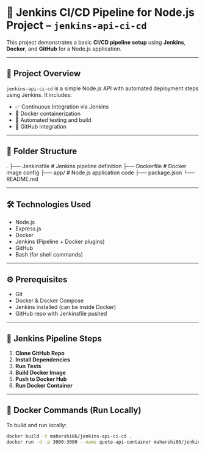 # 🚀 Jenkins CI/CD Pipeline for Node.js Project – `jenkins-api-ci-cd`

This project demonstrates a basic **CI/CD pipeline setup** using **Jenkins**, **Docker**, and **GitHub** for a Node.js application.

---

## 📌 Project Overview

`jenkins-api-ci-cd` is a simple Node.js API with automated deployment steps using Jenkins. It includes:

- ✅ Continuous Integration via Jenkins
- 🐳 Docker containerization
- 🧪 Automated testing and build
- 🔗 GitHub integration

---

## 📁 Folder Structure

. ├── Jenkinsfile # Jenkins pipeline definition ├── Dockerfile # Docker image config ├── app/ # Node.js application code ├── package.json └── README.md



---

## 🛠️ Technologies Used

- Node.js
- Express.js
- Docker
- Jenkins (Pipeline + Docker plugins)
- GitHub
- Bash (for shell commands)

---

## ⚙️ Prerequisites

- Git
- Docker & Docker Compose
- Jenkins installed (can be inside Docker)
- GitHub repo with Jenkinsfile pushed

---

## 🧪 Jenkins Pipeline Steps

1. **Clone GitHub Repo**
2. **Install Dependencies**
3. **Run Tests**
4. **Build Docker Image**
5. **Push to Docker Hub**
6. **Run Docker Container**

---

## 🐳 Docker Commands (Run Locally)

To build and run locally:

```bash
docker build -t maharshi86/jenkins-api-ci-cd .
docker run -d -p 3000:3000 --name quote-api-container maharshi86/jenkins-api-ci-cd
